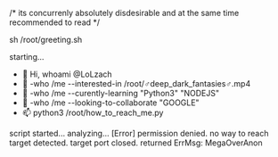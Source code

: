 /*
its concurrenly absolutely disdesirable and at the same time recommended to read
*/

sh /root/greeting.sh

starting...

- 👋 Hi, whoami @LoLzach
- 👀 -who /me --interested-in /root/♂deep_dark_fantasies♂.mp4
- 🌱 -who /me --curently-learning "Python3" "NODEJS"
- 💞️ -who /me --looking-to-collaborate "GOOGLE"
- 📫 python3 /root/how_to_reach_me.py

script started...
analyzing...
[Error] permission denied. no way to reach target detected. target port closed.
returned ErrMsg: MegaOverAnon
